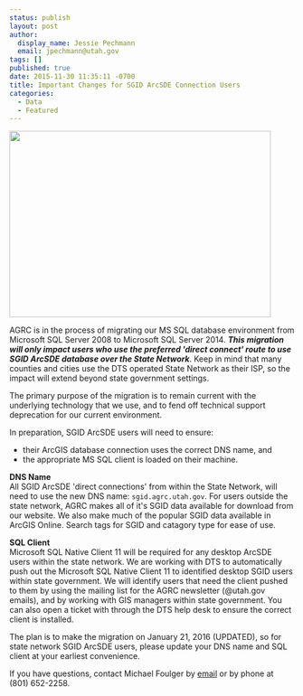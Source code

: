 ```yaml
---
status: publish
layout: post
author:
  display_name: Jessie Pechmann
  email: jpechmann@utah.gov
tags: []
published: true
date: 2015-11-30 11:35:11 -0700
title: Important Changes for SGID ArcSDE Connection Users
categories:
  - Data
  - Featured
---
```

<p><a href="{{ "/downloads/Screen-Shot-2015-11-30-at-11.14.14-AM1.png" | prepend: site.baseurl }}"><img src="{{ "/images/Screen-Shot-2015-11-30-at-11.14.14-AM1.png" | prepend: site.baseurl }}" alt="" title="Screen Shot 2015-11-30 at 11.14.14 AM" width="462" height="330" class="inline-text-right" /></a></p>
<p>AGRC is in the process of migrating our MS SQL database environment from Microsoft SQL Server 2008 to Microsoft SQL Server 2014.<em> <strong>This migration will only impact users who use the preferred 'direct connect' route to use SGID ArcSDE database over the State Network</strong></em>. Keep in mind that many counties and cities use the DTS operated State Network as their ISP, so the impact will extend beyond state government settings. </p>
<p>The primary purpose of the migration is to remain current with the underlying technology that we use, and to fend off technical support deprecation for our current environment. </p>
<p>In preparation, SGID ArcSDE users will need to ensure:</p>
<ul>
<li>their ArcGIS database connection uses the correct DNS name, and </li>
<li>the appropriate MS SQL client is loaded on their machine. </li>
</ul>
<p><strong>DNS Name</strong><br />
All SGID ArcSDE 'direct connections' from within the State Network, will need to use the new DNS name: <code>sgid.agrc.utah.gov</code>. For users outside the state network, AGRC makes all of it's SGID data available for download from our website. We also make much of the popular SGID data available in ArcGIS Online. Search tags for SGID and catagory type for ease of use.</p>
<p><strong>SQL Client</strong><br />
Microsoft SQL Native Client 11 will be required for any desktop ArcSDE users within the state network. We are working with DTS to automatically push out the Microsoft SQL Native Client 11 to identified desktop SGID users within state government. We will identify users that need the client pushed to them by using the mailing list for the AGRC newsletter (@utah.gov emails), and by working with GIS managers within state government.  You can also open a ticket with through the DTS help desk to ensure the correct client is installed. </p>
<p>The plan is to make the migration on January 21, 2016 (UPDATED), so for state network SGID ArcSDE users, please update your DNS name and SQL client at your earliest convenience. </p>
<p>If you have questions, contact Michael Foulger by <a href="mailto:michaelfoulger@utah.gov?subject=SGID ArcSDE Updates">email</a> or by phone at (801) 652-2258.</p>
